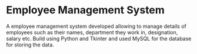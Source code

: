 # Employee Management System
A employee management system developed allowing to manage details of employees such as their names, department they work in, designation, salary etc.
Build using Python and Tkinter and used MySQL for the database for storing the data.
